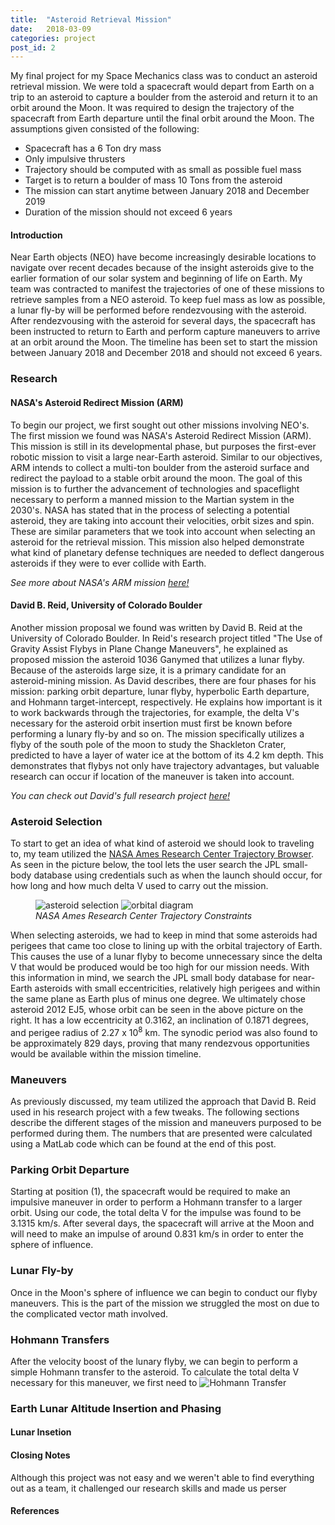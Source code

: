 ```yaml
---
title:  "Asteroid Retrieval Mission"
date:   2018-03-09
categories: project
post_id: 2
---
```

My final project for my Space Mechanics class was to conduct an asteroid retrieval mission. We were told a spacecraft would depart from Earth on a trip to an asteroid to capture a boulder from the asteroid and return it to an orbit around the Moon. It was required to design the trajectory of the spacecraft from Earth departure until the final orbit around the Moon. The assumptions given consisted of the following:
* Spacecraft has a 6 Ton dry mass
* Only impulsive thrusters
* Trajectory should be computed with as small as possible fuel mass
* Target is to return a boulder of mass 10 Tons from the asteroid
* The mission can start anytime between January 2018 and December 2019
* Duration of the mission should not exceed 6 years

#### Introduction
Near Earth objects (NEO) have become increasingly desirable  locations to navigate over recent decades because  of the insight asteroids give to the earlier formation of our solar system and beginning of life on Earth. My team was contracted to manifest the trajectories of one of these missions to retrieve samples from a NEO asteroid. To keep fuel mass as low as possible, a lunar fly-by will be performed before rendezvousing with the asteroid. After rendezvousing with the asteroid for several days, the spacecraft has been instructed to return to Earth and perform capture maneuvers to arrive at an orbit around the Moon. The timeline has been set to start the mission between January 2018 and December 2018 and should not exceed 6 years.

### Research
#### NASA's Asteroid Redirect Mission (ARM)
To begin our project, we first sought out other missions involving NEO's. The first mission we found was NASA's Asteroid Redirect Mission (ARM). This mission is still in its developmental phase, but purposes the first-ever robotic mission to visit a large near-Earth asteroid. Similar to our objectives, ARM intends to collect a multi-ton boulder from the asteroid surface and redirect the payload to a stable orbit around the moon. The goal of this mission is to further the advancement of technologies and spaceflight necessary to perform a manned mission to the Martian system in the 2030's. NASA has stated that in the process of selecting a potential asteroid, they are taking into account their velocities, orbit sizes and spin. These are similar parameters that we took into account when selecting an asteroid for the retrieval mission. This mission also helped demonstrate what kind of planetary defense techniques are needed to deflect dangerous asteroids if they were to ever collide with Earth.


<i>See more about NASA's ARM mission [here!](https://www.nasa.gov/content/what-is-nasa-s-asteroid-redirect-mission)
</i>
#### David B. Reid, University of Colorado Boulder
Another mission proposal we found was written by David B. Reid at the University of Colorado Boulder. In Reid's research project titled "The Use of Gravity Assist Flybys in Plane Change Maneuvers", he explained as proposed mission the asteroid 1036 Ganymed that utilizes a lunar flyby. Because of the asteroids large size, it is a primary candidate for an asteroid-mining mission. As David describes, there are four phases for his mission: parking orbit departure, lunar flyby, hyperbolic Earth departure, and Hohmann target-intercept, respectively. He explains how important is it to work backwards through the trajectories, for example, the delta V's necessary for the asteroid orbit insertion must first be known before performing a lunary fly-by and so on. The mission specifically utilizes a flyby of the south pole of the moon to study the Shackleton Crater, predicted to have a layer of water ice at the bottom of its 4.2 km depth. This demonstrates that flybys not only have trajectory advantages, but valuable research can occur if location of the maneuver is taken into account.

<i>You can check out David's full research project [here!](http://ccar.colorado.edu/asen5050/projects/projects_2012/reid/)
</i>
### Asteroid Selection
To start to get an idea of what kind of asteroid we should look to traveling to, my team utilized the [NASA Ames Research Center Trajectory Browser](https://trajbrowser.arc.nasa.gov "NASA Ames Research Center Trajectory Browser"). As seen in the picture below, the tool lets the user search the JPL small-body database using credentials such as when the launch should occur, for how long and how much delta V used to carry out the mission.

<figure class="imagecenter">
<img src="{{site.url}}/assets/img/asteroid_selection.png" alt="asteroid selection">
<img class="padded" src="{{site.url}}/assets/img/orbital_diagram.png" alt="orbital diagram">

<figcaption><i>NASA Ames Research Center Trajectory Constraints</i> </figcaption>
</figure>

When selecting asteroids, we had to keep in mind that some asteroids had perigees that came too close to lining up with the orbital trajectory of Earth. This causes the use of a lunar flyby to become unnecessary since the delta V that would be produced would be too high for our mission needs. With this information in mind, we search the JPL small body database for near-Earth asteroids with small eccentricities, relatively high perigees and within the same plane as Earth plus of minus one degree. We ultimately chose asteroid 2012 EJ5, whose orbit can be seen in the above picture on the right. It has a low eccentricity at 0.3162, an inclination of 0.1871 degrees, and perigee radius of 2.27 x 10<sup>8</sup> km. The synodic period was also found to be approximately 829 days, proving that many rendezvous opportunities would be available within the mission timeline.

### Maneuvers
As previously discussed, my team utilized the approach that David B. Reid used in his research project with a few tweaks. The following sections describe the different stages of the mission and maneuvers purposed to be performed during them. The numbers that are presented were calculated using a MatLab code which can be found at the end of this post.   

### Parking Orbit Departure
Starting at position (1), the spacecraft would be required to make an impulsive maneuver in order to perform a Hohmann transfer to a larger orbit. Using our code, the total delta V for the impulse was found to be 3.1315 km/s. After several days, the spacecraft will arrive at the Moon and will need to make an impulse of around 0.831 km/s in order to enter the sphere of influence.

### Lunar Fly-by
Once in the Moon's sphere of influence we can begin to conduct our flyby maneuvers. This is the part of the mission we struggled the most on due to the complicated vector math involved.

### Hohmann Transfers
After the velocity boost of the lunary flyby, we can begin to perform a simple Hohmann transfer to the asteroid. To calculate the total delta V necessary for this maneuver, we first need to
<img src="{{site.url}}/assets/img/hohmann_transfer.jpg" alt="Hohmann Transfer">

### Earth Lunar Altitude Insertion and Phasing
#### Lunar Insetion

#### Closing Notes
Although this project was not easy and we weren't able to find everything out as a team, it challenged our research skills and made us perser
#### References
